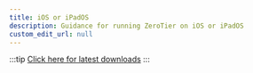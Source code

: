 ```yaml
---
title: iOS or iPadOS
description: Guidance for running ZeroTier on iOS or iPadOS
custom_edit_url: null
---
```


:::tip
[Click here for latest downloads](https://www.zerotier.com/download/)
:::
